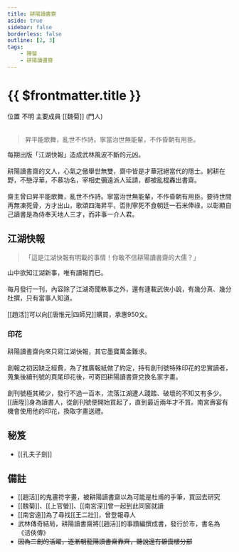 ```yaml
---
title: 耕陽讀書齋
aside: true
sidebar: false
borderless: false
outline: [2, 3]
tags:
    - 陣營
    - 耕陽讀書齋
---
```


# {{ $frontmatter.title }}

<InfoList position="right">
	<Info title="陣營資料" :open=true>
		<table>
			<ChTr>
				<ChTd isTitle=true>
					位置
				</ChTd>
				<ChTd>
					不明
				</ChTd>
			</ChTr>
			<ChTr>
				<ChTd isTitle=true position='center'>
					主要成員
				</ChTd>
			</ChTr>
			<ChTr>
                <ChTd position='center'>
                    [[魏菊]] (門人)
                </ChTd>
            </ChTr>
		</table>
	</Info>
</InfoList>

> 昇平能歌舞，亂世不作詩。寧當治世無能輩，不作昏朝有用臣。

每期出版「江湖快報」造成武林風波不斷的元凶。
<br><br>
耕陽讀書齋的文人，心氣之傲舉世無雙，齋中皆是才華冠絕當代的隱士。躬耕在野，不戀浮華，不慕功名，宰相史彌遠派人延請，都被亂棍轟出書齋。
<br><br>
齋主曾曰昇平能歌舞，亂世不作詩。寧當治世無能輩，不作昏朝有用臣。要待世間再無凍死骨，方才出山，歌頌四海昇平，否則寧死不食朝廷一石米俸祿，以彰顯自己讀書是為侍奉天地人三才，而非事一介人君。

## 江湖快報

> 「這是江湖快報有明載的事情！你敢不信耕陽讀書齋的大儒？」

山中欲知江湖新事，唯有讀報而已。
<br><br>
每月發行一刊，內容除了江湖奇聞軼事之外，還有連載武俠小說，有幾分真、幾分杜撰，只有當事人知道。
<br><br>
[[趙活]]可以向[[唐惟元|四師兄]]購買，承惠950文。

### 印花

耕陽讀書齋向來只寫江湖快報，其它墨寶萬金難求。
<br><br>
創報之初因缺乏經費，為了推廣報紙做了約定，持有創刊號特殊印花的忠實讀者，蒐集後續刊號的頁尾印花後，可寄回耕陽讀書齋兌換名家字畫。
<br><br>
創刊號極其稀少，發行不過一百本，流落江湖遭人踐踏、破壞的不知又有多少。[[唐陞]]身為讀書人，從創刊號便開始買起了，直到最近兩年才不買。南宮壽宴有機會使用他的印花，換取字畫送禮。

## 秘笈

- [[孔夫子劍]]

## 備註

- [[趙活]]的鬼畫符字畫，被耕陽讀書齋以為可能是杜甫的手筆，買回去研究
- [[魏菊]]、[[上官螢]]、[[南宮深]]曾一起到此同窗就讀
- [[南宮遠]]為了尋找[[王二壯]]，曾登報尋人
- 武林傳奇結局，耕陽讀書齋將[[趙活]]的事蹟編撰成書，發行於市，書名為《活俠傳》
- ~~因為二創的活躍，逐漸朝龍陽讀書齋靠齊，聽說還有碧靄樓分部~~
